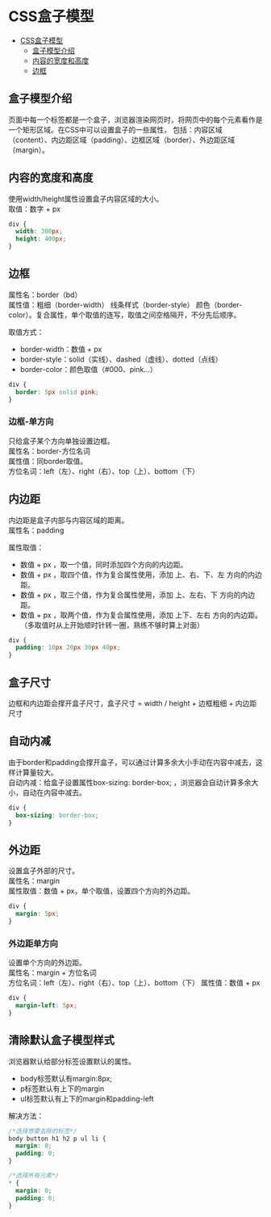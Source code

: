 # CSS盒子模型

<!-- TOC -->
* [CSS盒子模型](#css盒子模型)
  * [盒子模型介绍](#盒子模型介绍)
  * [内容的宽度和高度](#内容的宽度和高度)
  * [边框](#边框)
<!-- TOC -->

## 盒子模型介绍
页面中每一个标签都是一个盒子，浏览器渲染网页时，将网页中的每个元素看作是一个矩形区域。在CSS中可以设置盒子的一些属性，
包括：内容区域（content）、内边距区域（padding）、边框区域（border）、外边距区域（margin）。

## 内容的宽度和高度
使用width/height属性设置盒子内容区域的大小。  
取值：数字 + px
```css
div {
  width: 300px;
  height: 400px;
}
```

## 边框
属性名：border（bd）  
属性值：粗细（border-width） 线条样式（border-style） 颜色（border-color）。复合属性，单个取值的连写，取值之间空格隔开，不分先后顺序。  

取值方式：
- border-width：数值 + px
- border-style：solid（实线）、dashed（虚线）、dotted（点线）
- border-color：颜色取值（#000、pink...）

```css
div {
  border: 5px solid pink;
}
```

### 边框-单方向
只给盒子某个方向单独设置边框。  
属性名：border-方位名词  
属性值：同border取值。  
方位名词：left（左）、right（右）、top（上）、bottom（下）

## 内边距
内边距是盒子内部与内容区域的距离。  
属性名：padding  

属性取值：
- 数值 + px ，取一个值，同时添加四个方向的内边距。
- 数值 + px ，取四个值，作为复合属性使用，添加 上、右、下、左 方向的内边距。
- 数值 + px ，取三个值，作为复合属性使用，添加 上、左右、下 方向的内边距。
- 数值 + px ，取两个值，作为复合属性使用，添加 上下、左右 方向的内边距。（多取值时从上开始顺时针转一圈，熟练不够时算上对面）

```css
div {
  padding: 10px 20px 30px 40px;
}
```

## 盒子尺寸
边框和内边距会撑开盒子尺寸，盒子尺寸 = width / height + 边框粗细 + 内边距尺寸

## 自动内减
由于border和padding会撑开盒子，可以通过计算多余大小手动在内容中减去，这样计算量较大。  
自动内减：给盒子设置属性box-sizing: border-box; ，浏览器会自动计算多余大小，自动在内容中减去。

```css
div {
  box-sizing: border-box;
}
```

## 外边距
设置盒子外部的尺寸。  
属性名：margin  
属性取值：数值 + px，单个取值，设置四个方向的外边距。
```css
div {
  margin: 5px;
}
```

### 外边距单方向
设置单个方向的外边距。  
属性名：margin + 方位名词  
方位名词：left（左）、right（右）、top（上）、bottom（下）
属性值：数值 + px
```css
div {
  margin-left: 5px;
}
```

## 清除默认盒子模型样式
浏览器默认给部分标签设置默认的属性。
- body标签默认有margin:8px;
- p标签默认有上下的margin
- ul标签默认有上下的margin和padding-left

解决方法：
```css
/*选择想要去除的标签*/
body button h1 h2 p ul li {
  margin: 0;
  padding: 0;
}

/*选择所有元素*/
* {
  margin: 0;
  padding: 0;
}
```

